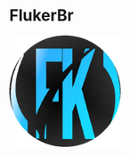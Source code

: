 # FlukerBr
<p align="left">
  <img alt="." src="./img/fkcircle.png" width="200" height="200" />
</p>
